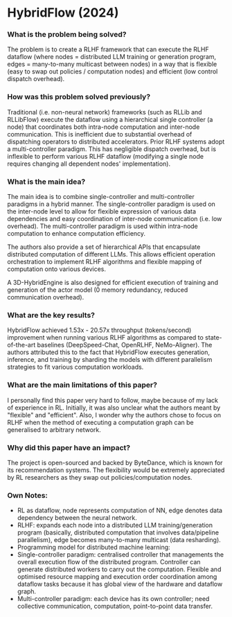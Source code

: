 # HybridFlow (2024)

### What is the problem being solved?

The problem is to create a RLHF framework that can execute the RLHF dataflow (where nodes = distributed LLM training or generation program, edges = many-to-many multicast between nodes) in a way that is flexible (easy to swap out policies / computation nodes) and efficient (low control dispatch overhead). 

### How was this problem solved previously?

Traditional (i.e. non-neural network) frameworks (such as RLLib and RLLibFlow) execute the dataflow using a hierarchical single controller (a node) that coordinates both intra-node computation and inter-node communication. This is inefficient due to substantial overhead of dispatching operators to distributed accelerators. Prior RLHF systems adopt a multi-controller paradigm. This has negligible dispatch overhead, but is inflexible to perform various RLHF dataflow (modifying a single node requires changing all dependent nodes' implementation).

### What is the main idea?

The main idea is to combine single-controller and multi-controller paradigms in a hybrid manner. The single-controller paradigm is used on the inter-node level to allow for flexible expression of various data dependencies and easy coordination of inter-node communication (i.e. low overhead). The multi-controller paradigm is used within intra-node computation to enhance computation efficiency. 

The authors also provide a set of hierarchical APIs that encapsulate distributed computation of different LLMs. This allows efficient operation orchestration to implement RLHF algorithms and flexible mapping of computation onto various devices.

A 3D-HybridEngine is also designed for efficient execution of training and generation of the actor model (0 memory redundancy, reduced communication overhead).

### What are the key results?

HybridFlow achieved 1.53x - 20.57x throughput (tokens/second) improvement when running various RLHF algorithms as compared to state-of-the-art baselines (DeepSpeed-Chat, OpenRLHF, NeMo-Aligner). The authors attributed this to the fact that HybridFlow executes generation, inference, and training by sharding the models with different parallelism strategies to fit various computation workloads.

### What are the main limitations of this paper?

I personally find this paper very hard to follow, maybe because of my lack of experience in RL. Initially, it was also unclear what the authors meant by "flexible" and "efficient". Also, I wonder why the authors chose to focus on RLHF when the method of executing a computation graph can be generalised to arbitrary network.

### Why did this paper have an impact?
The project is open-sourced and backed by ByteDance, which is known for its recommendation systems. The flexibility would be extremely appreciated by RL researchers as they swap out policies/computation nodes.

### Own Notes:
- RL as dataflow, node represents computation of NN, edge denotes data dependency between the neural network.
- RLHF: expands each node into a distributed LLM training/generation program (basically, distributed computation that involves data/pipeline parallelism), edge becomes many-to-many multicast (data resharding). 
- Programming model for distributed machine learning:
- Single-controller paradigm: centralised controller that managements the overall execution flow of the distributed program. Controller can generate distributed workers to carry out the computation. Flexible and optimised resource mapping and execution order coordination among dataflow tasks because it has global view of the hardware and dataflow graph.
- Multi-controller paradigm: each device has its own controller; need collective communication, computation, point-to-point data transfer.

